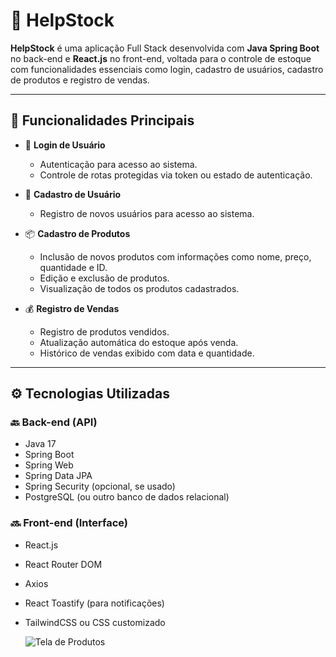 # 🛒 HelpStock

**HelpStock** é uma aplicação Full Stack desenvolvida com **Java Spring Boot** no back-end e **React.js** no front-end, voltada para o controle de estoque com funcionalidades essenciais como login, cadastro de usuários, cadastro de produtos e registro de vendas.

---

## 📌 Funcionalidades Principais

- 🔐 **Login de Usuário**
  - Autenticação para acesso ao sistema.
  - Controle de rotas protegidas via token ou estado de autenticação.

- 📝 **Cadastro de Usuário**
  - Registro de novos usuários para acesso ao sistema.

- 📦 **Cadastro de Produtos**
  - Inclusão de novos produtos com informações como nome, preço, quantidade e ID.
  - Edição e exclusão de produtos.
  - Visualização de todos os produtos cadastrados.

- 💰 **Registro de Vendas**
  - Registro de produtos vendidos.
  - Atualização automática do estoque após venda.
  - Histórico de vendas exibido com data e quantidade.

---

## ⚙️ Tecnologias Utilizadas

### 🔙 Back-end (API)
- Java 17
- Spring Boot
- Spring Web
- Spring Data JPA
- Spring Security (opcional, se usado)
- PostgreSQL (ou outro banco de dados relacional)

### 🔜 Front-end (Interface)
- React.js
- React Router DOM
- Axios
- React Toastify (para notificações)
- TailwindCSS ou CSS customizado

  ![Tela de Produtos](.produtos.jpeg)



